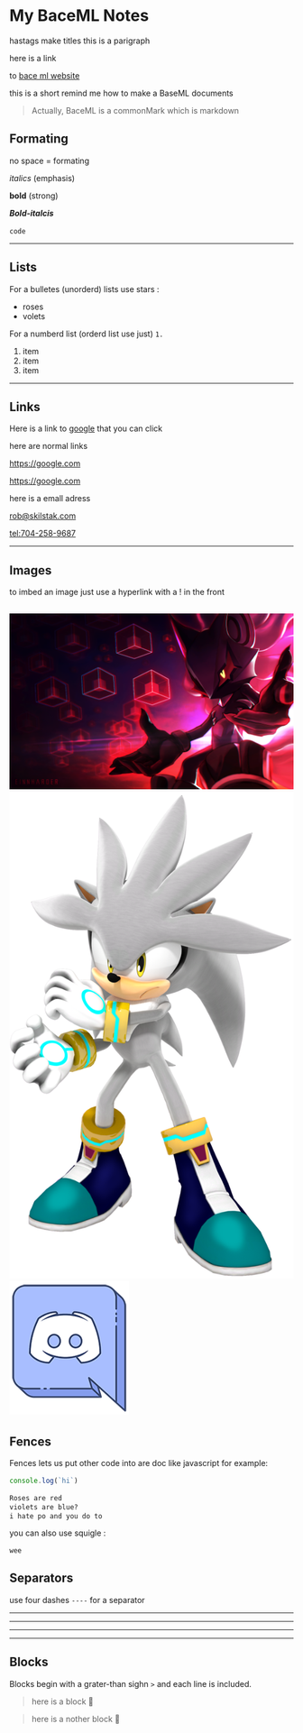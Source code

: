 # My BaceML Notes

hastags make titles this is a parigraph

here is a link

 to [bace ml website](https://baseML.soilsrc.org)

this is a short remind me how to make a BaseML documents

>Actually, BaceML is a commonMark which is markdown

## Formating

no space = formating

*italics* (emphasis)

**bold**   (strong)

***Bold-italcis***

`code`

----

## Lists

For a bulletes (unorderd) lists use stars :

* roses
* volets

For a numberd list (orderd list use just) `1.`

1. item
1. item
1. item

----

## Links

Here is a link to [google](https://google.com) that you can click

here are normal links 

https://google.com

<https://google.com>

here is a emall adress

<rob@skilstak.com>

<tel:704-258-9687>


----

## Images

to imbed an image just use a hyperlink with a ! in the front

![hi](./weee.png)
![hello](./wow.png) 
![why](./dis.png)
----

## Fences

Fences lets us put other code into are doc like javascript for example:

```js
console.log(`hi`)
```
```
Roses are red 
violets are blue? 
i hate po and you do to
```
you can also use squigle :
~~~
wee
~~~

## Separators

use four dashes `----` for a separator

----

----

----

----

## Blocks

Blocks begin with a grater-than sighn `>` and each line is included.

>here is a block 👿

>here
>is
>a
>nother
>block 👿